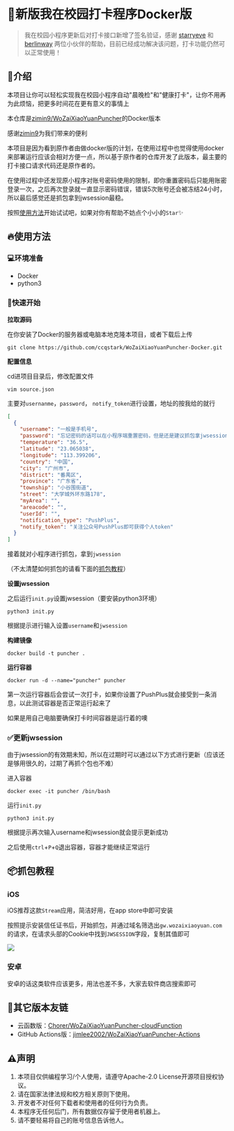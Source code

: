 # 🐳新版我在校园打卡程序Docker版
> 我在校园小程序更新后对打卡接口新增了签名验证，感谢 [starryeve](https://github.com/starryeve) 和 [berlinway](https://github.com/berlinway) 两位小伙伴的帮助，目前已经成功解决该问题，打卡功能仍然可以正常使用！

## 👋介绍

本项目让你可以轻松实现我在校园小程序自动"晨晚检"和"健康打卡"，让你不用再为此烦恼，把更多时间花在更有意义的事情上

本仓库是[zimin9/WoZaiXiaoYuanPuncher](https://github.com/zimin9/WoZaiXiaoYuanPuncher)的Docker版本

感谢[zimin9](https://github.com/zimin9)为我们带来的便利

本项目是因为看到原作者由做docker版的计划，在使用过程中也觉得使用docker来部署运行应该会相对方便一点，所以基于原作者的仓库开发了此版本，最主要的打卡接口请求代码还是原作者的。

在使用过程中还发现原小程序对账号密码使用的限制，即你重置密码后只能用账密登录一次，之后再次登录就一直显示密码错误，错误5次账号还会被冻结24小时，所以最后感觉还是抓包拿到jwsession最稳。

按照[使用方法](#使用方法)开始试试吧，如果对你有帮助不妨点个小小的`Star`✨

## 🔥使用方法

### 💻环境准备

* Docker
* python3

### 🚀快速开始

**拉取源码**

在你安装了Docker的服务器或电脑本地克隆本项目，或者下载后上传

```shell
git clone https://github.com/ccqstark/WoZaiXiaoYuanPuncher-Docker.git
```

**配置信息**

cd进项目目录后，修改配置文件

```shell
vim source.json
```

主要对`usernanme`，`password`， `notify_token`进行设置，地址的按我给的就行

```json
[
  {
    "username": "一般是手机号",
    "password": "忘记密码的话可以在小程序端重置密码，但是还是建议抓包拿jwsession",
    "temperature": "36.5",
    "latitude": "23.065038",
    "longitude": "113.399206",
    "country": "中国",
    "city": "广州市",
    "district": "番禺区",
    "province": "广东省",
    "township": "小谷围街道",
    "street": "大学城外环东路178",
    "myArea": "",
    "areacode": "",
    "userId": "",
    "notification_type": "PushPlus",
    "notify_token": "关注公众号PushPlus即可获得个人token"
  }
]
```

接着就对小程序进行抓包，拿到`jwsession`

（不太清楚如何抓包的请看下面的[抓包教程](#抓包教程)）

**设置jwsession**

之后运行`init.py`设置jwsession（要安装python3环境）

```shell
python3 init.py
```

根据提示进行输入设置`username`和`jwsession`

**构建镜像**

```shell
docker build -t puncher .
```

**运行容器**

```shell
docker run -d --name="puncher" puncher
```

第一次运行容器后会尝试一次打卡，如果你设置了PushPlus就会接受到一条消息，以此测试容器是否正常运行起来了

如果是用自己电脑要确保打卡时间容器是运行着的噢

### ✅更新jwsession

由于jwsession的有效期未知，所以在过期时可以通过以下方式进行更新（应该还是够用很久的，过期了再抓个包也不难）

进入容器

```shell
docker exec -it puncher /bin/bash
```

运行`init.py`

```shell
python3 init.py
```

根据提示再次输入username和jwsession就会提示更新成功

之后使用`ctrl`+`P`+`Q`退出容器，容器才能继续正常运行

## 📦抓包教程

### iOS

iOS推荐这款`Stream`应用，简洁好用，在app store中即可安装

按照提示安装信任证书后，开始抓包，并通过域名筛选出`gw.wozaixiaoyuan.com`的请求，在请求头部的Cookie中找到`JWSESSION`字段，复制其值即可

![](https://cdn.jsdelivr.net/gh/ccqstark/image-bed/images/20210926214912.png)

### 安卓

安卓的话这类软件应该更多，用法也差不多，大家去软件商店搜索即可

## 🔗其它版本友链

* 云函数版：[Chorer/WoZaiXiaoYuanPuncher-cloudFunction](https://github.com/Chorer/WoZaiXiaoYuanPuncher-cloudFunction)
* GitHub Actions版：[jimlee2002/WoZaiXiaoYuanPuncher-Actions](https://github.com/jimlee2002/WoZaiXiaoYuanPuncher-Actions)

## ⚠️声明

1. 本项目仅供编程学习/个人使用，请遵守Apache-2.0 License开源项目授权协议。
2. 请在国家法律法规和校方相关原则下使用。
3. 开发者不对任何下载者和使用者的任何行为负责。
4. 本程序无任何后门，所有数据仅存留于使用者机器上。
5. 请不要轻易将自己的账号信息告诉他人。

